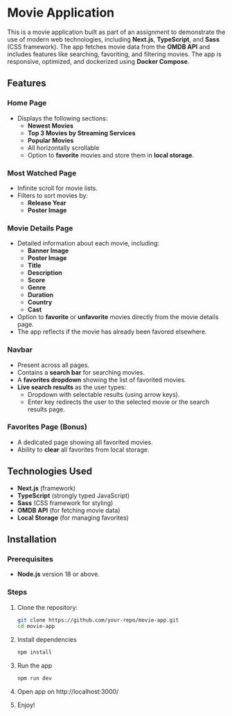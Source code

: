 # Movie Application

This is a movie application built as part of an assignment to demonstrate the use of modern web technologies, including **Next.js**, **TypeScript**, and **Sass** (CSS framework). The app fetches movie data from the **OMDB API** and includes features like searching, favoriting, and filtering movies. The app is responsive, optimized, and dockerized using **Docker Compose**.

## Features

### Home Page

- Displays the following sections:
  - **Newest Movies**
  - **Top 3 Movies by Streaming Services**
  - **Popular Movies**
  - All horizontally scrollable
  - Option to **favorite** movies and store them in **local storage**.

### Most Watched Page

- Infinite scroll for movie lists.
- Filters to sort movies by:
  - **Release Year**
  - **Poster Image**

### Movie Details Page

- Detailed information about each movie, including:
  - **Banner Image**
  - **Poster Image**
  - **Title**
  - **Description**
  - **Score**
  - **Genre**
  - **Duration**
  - **Country**
  - **Cast**
- Option to **favorite** or **unfavorite** movies directly from the movie details page.
- The app reflects if the movie has already been favored elsewhere.

### Navbar

- Present across all pages.
- Contains a **search bar** for searching movies.
- A **favorites dropdown** showing the list of favorited movies.
- **Live search results** as the user types:
  - Dropdown with selectable results (using arrow keys).
  - Enter key redirects the user to the selected movie or the search results page.

### Favorites Page (Bonus)

- A dedicated page showing all favorited movies.
- Ability to **clear** all favorites from local storage.

## Technologies Used

- **Next.js** (framework)
- **TypeScript** (strongly typed JavaScript)
- **Sass** (CSS framework for styling)
- **OMDB API** (for fetching movie data)
- **Local Storage** (for managing favorites)

## Installation

### Prerequisites

- **Node.js** version 18 or above.

### Steps

1. Clone the repository:

   ```bash
   git clone https://github.com/your-repo/movie-app.git
   cd movie-app
   ```

2. Install dependencies

   ```sh
   npm install
   ```

3. Run the app
   ```sh
   npm run dev
   ```
4. Open app on http://localhost:3000/

5. Enjoy!
